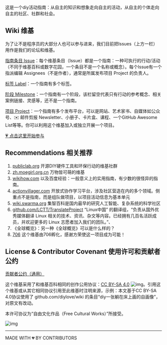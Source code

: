 这是一个diy活动指南：从自主的知识和想象走向自主的活动，从自主的个体走向自主的社区、社群和社会。 

## Wiki 维基

为了让不是程序员的大部分人也可以参与进来，我们目前把Issues（上方一栏）用作是我们的论坛和维基。

[指南条目 Issue](https://github.com/diylove/wiki/issues)：每个维基条目（Issue）都是一个指南：一种可执行的行动/活动（不同于维基百科或数字花园，一个条目不是一个名称或概念）。每个Issue有一个指派编辑 Assignees（不是作者），通常是所属发布项目 Project 的负责人。

[标签 Label](https://github.com/diylove/wiki/labels)：一个指南有多个标签。

[阶段 Milestone](https://github.com/diylove/wiki/milestones)：一个指南有一个阶段，该栏留空代表只有行动的参考概念、相关案例链接、灵感等，还不是一个指南。

[项目 Project](https://github.com/diylove/wiki/projects)：一个指南有多个发布平台，可以是网站、艺术家书、自媒体如公众号、✉️ 邮件剪报 Newsletter、小册子、卡片盒、课程、一个GitHub Awesome List等等。你可以利用这个维基加入或独立开展一个项目。

[💗 点击这里开始参与](CONTRIBUTING.md)

## Recommendations 相关推荐

1. [publiclab.org](http://publiclab.org/)  开源DIY硬件工具和环保行动的维基社群
2. [zh.moegirl.org.cn](http://zh.moegirl.org.cn/)  万物皆可萌的维基
3. [wikihow.com](http://wikihow.com/) 以及百度经验：一般意义上的实用指南，有少数的很怪异的指南。
4. [actionvillager.com](http://actionvillager.com/)  开放式协作学习平台，涉及社区营造在内的多个领域。侧重点不是指南，而是组队做项目，以项目活动信息为基本单元
5. [wiki.swarma.org](https://wiki.swarma.org/)  集智百科是国内最早的研究人工智能、复杂系统的科学社区
6. [github.com/LCTT/TranslateProject](https://github.com/LCTT/TranslateProject) “Linux中国” 的翻译组，“负责从国外优秀媒体翻译 Linux 相关的技术、资讯、杂文等内容。已经拥有几百名活跃成员，并欢迎更多的 Linux 志愿者加入我们的团队。”、
7. 《全球概览》：另一种《全球概览》可以是什么样的？
8. [706](https://706er.com/) 这个维基由706孵化，感谢方荣使这一项目成为可能！
   ‌
## License & Contributor Covenant 使用许可和贡献者公约

[贡献者公约（通用）](https://www.contributor-covenant.org/zh-cn/version/2/0/code_of_conduct/)

这个维基采用了和维基百科相同的创作公用协议：[CC BY-SA 4.0](https://creativecommons.org/licenses/by-sa/4.0/deed.zh) ![img](https://licensebuttons.net/l/by-sa/4.0/80x15.png)。引用这个维基或从其它相同协议引用至此维基时注明来源，示例：本文基于CC BY-SA 4.0协议使用了 github.com/diylove/wiki 的条目“diy一张躺在床上画的自画像”，对原文有改动。

本许可协议为“自由文化作品（Free Cultural Works）”所接受。

![img](https://creativecommons.org/wp-content/uploads/2013/09/seal.png)

---
MADE WITH 💔 BY CONTRIBUTORS

